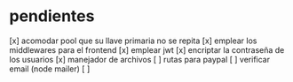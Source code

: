 # pendientes

[x] acomodar pool que su llave primaria no se repita
[x] emplear los middlewares para el frontend
[x] emplear jwt
[x] encriptar la contraseña de los usuarios
[x] manejador de archivos
[ ] rutas para paypal
[ ] verificar email (node mailer)
[ ]
